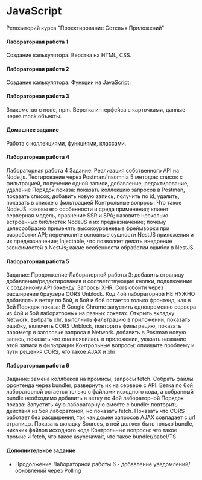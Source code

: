 # JavaScript

Репозиторий курса "Проектирование Сетевых Приложений"

#### Лабораторная работа 1

Создание калькулятора. Верстка на HTML, CSS.


#### Лабораторная работа 2

Создание калькулятора. Функции на JavaScript.


#### Лабораторная работа 3

Знакомство с node, npm. Верстка интерфейса с карточками, данные через mock объекты.

#### Домашнее задание

Работа с коллекциями, функциями, классами.


  
#### Лабораторная работа 4

Лабораторная работа 4
Задание: Реализация собственного API на Node.js. Тестирование через Postman/Insomnia 5 методов: список с фильтрацией, получение одной записи, добавление, редактирование, удаление
Порядок показа: показать коллекцию запросов в Postman, показать список, добавить новую запись, получить по id, удалить, показать в списке с фильтрацией
Контрольные вопросы: Что такое NodeJS, каковы его особенности и среда применения; клиент серверная модель, сравнение SSR и SPA; назовите несколько встроенных библиотек NodeJS и их предназначение; почему целесообразно применять высокоуровневые фреймворки при разработки API; перечислите основные сущности NestJS приложения и их предназначение; Injectable, что позволяет делать внедрение зависимостей в NestJs; какие особенности обработки ошибок в NestJS


#### Лабораторная работа 5

Задание: Продолжение Лабораторной работы 3: добавить страницу добавления/редактирования и соответствующие кнопки, подключение к созданному API бэкенду. Запросы XHR, Cors обойти через расширение браузера CORS Unblock. Код 4ой лабораторной НЕ НУЖНО добавлять в ветку по 5ой, в 5ой и 6ой остается только фронтенд, как в 3ей
Порядок показа: В Google Chrome запустить одновременно сервера из 4ой и 5ой лабораторных на разных сокетах. Открыть вкладку Network, выбрать xhr, выполнить фильтрацию в приложении, показать ошибку, включить CORS Unblock, повторить фильтрацию, показать параметр в заголовке запроса в Network. добавить в Postman новую запись, показать что она появилась в приложении, указать название этой записи в фильтрации
Контрольные вопросы: опиишите проблему и пути решения CORS, что такое AJAX и xhr


#### Лабораторная работа 6

Задание: замена коллбеков на промисы, запросы fetch. Собрать файлы фронтенда через bundler, развернуть их на сервере c API. Ветка по 6ой лабораторной остается только с файлами исходного кода, а собранный bundle необходимо добавить в ветку по 4ой лабораторной
Порядок показа: Запустить 4ую лабораторную вместе с bundle: повторить действия из 5ой лаборатоной, но показать fetch. Показать что CORS работает без расширения, так как домен запросов AJAX совпадает с url страницы. Показать вкладку Sources, в ней должен быть только bundle, никаких файлов исходного кода
Контрольные вопросы: что такое промис и fetch, что такое async/await, что такое bundler/babel/TS


#### Дополнительное задание

- Продолжение Лабораторной работы 6 - добавление уведомлений/обновлений через Polling

